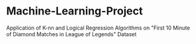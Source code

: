 # Machine-Learning-Project
Application of K-nn and Logical Regression Algorithms on "First 10 Minute of Diamond Matches in League of Legends" Dataset
